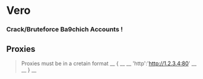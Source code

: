 # Vero
### Crack/Bruteforce Ba9chich Accounts !
## Proxies
> Proxies must be in a cretain format
__ { __
__ 'http':'http://1.2.3.4:80' __
__ } __
